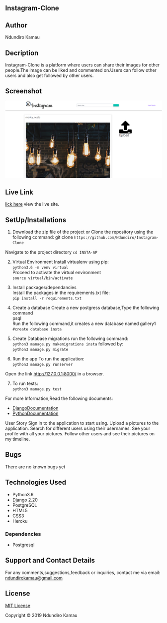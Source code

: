 ## Instagram-Clone

## Author
Ndundiro Kamau 

## Decription
Instagram-Clone is a platform  where users can share their images for other people.The image can be liked and commented on.Users can follow other users and also get followed by other users.

## Screenshot
<img src="https://github.com/Ndundiro/Instagram-Clone/blob/master/instascreenshot.png" width="1000">

## Live Link 
[lick here](https://insta159.herokuapp.com/) view the live site.

## SetUp/Installations
1. Download the zip file of the project or Clone the repository using the following command:
git clone ```https://github.com/Ndundiro/Instagram-Clone```

Navigate to the project directory
```cd INSTA-AP```

2. Virtual Environment
Install virtualenv  using pip:  
```python3.6 -m venv virtual```  
Proceed to activate the virtual environment   
```source virtual/bin/activate```

3. Install packages/dependancies  
Install the packages in the requirements.txt file:  
```pip install -r requirements.txt```

4. Create a database
Create a new postgress database,Type the following command  
psql  
Run the following command,it creates a new database named gallery1  
```#create database insta```

5. Create Database migrations
run the following command:    
 ```python3 manage.py makemigrations insta```
followed by:    
 ```python3 manage.py migrate```

6. Run the app
To run the application:  
```python3 manage.py runserver``` 

Open  the link http://127.0.0.1:8000/  in a browser.

7. To run tests:  
```python3 manage.py test```

For more Information,Read the following documents:

* [DjangoDocumentation](https://docs.djangoproject.com/en/1.11/)
* [PythonDocumentation](https://docs.python.org/3.6/)

User Story
Sign in to the application to start using.
Upload a pictures to the application.
Search for different users using their usernames.
See your profile with all your pictures.
Follow other users and see their pictures on my timeline.


## Bugs
There are no known bugs yet

## Technologies Used
* Python3.6
* Django 2.20
* PostgreSQL
* HTML5
* CSS3
* Heroku

### Dependencies
* Postgresql

## Support and Contact Details
For any comments,suggestions,feedback or inquiries, contact me via email: ndundirokamau@gmail.com

## License
[MIT License](https://github.com/Ndundiro/Instagram-CloneICENSE)

Copyright © 2019 Ndundiro Kamau
